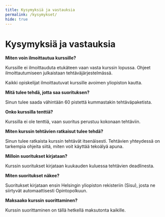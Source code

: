 ```yaml
---
title: Kysymyksiä ja vastauksia
permalink: /kysymykset/
hide: true
---
```

    
# Kysymyksiä ja vastauksia

**Miten voin ilmoittautua kurssille?**

Kurssille ei ilmoittauduta etukäteen vaan vasta kurssin lopussa. Ohjeet ilmoittautumiseen julkaistaan tehtäväjärjestelmässä.

Kaikki opiskelijat ilmoittautuvat kurssille avoimen yliopiston kautta.

**Mitä tulee tehdä, jotta saa suorituksen?**

Sinun tulee saada vähintään 60 pistettä kummastakin tehtäväpaketista.

**Onko kurssilla tenttiä?**

Kurssilla ei ole tenttiä, vaan suoritus perustuu kokonaan tehtäviin.

**Miten kurssin tehtävien ratkaisut tulee tehdä?**

Sinun tulee ratkaista kurssin tehtävät itsenäisesti. Tehtävien yhteydessä on tarkempia ohjeita siitä, miten voit käyttää tekoälyä apuna.

**Milloin suoritukset kirjataan?**

Kurssin suoritukset kirjataan kuukauden kuluessa tehtävien deadlinesta.

**Miten suoritukset näkee?**

Suoritukset kirjataan ensin Helsingin yliopiston rekisteriin (Sisu), josta ne siirtyvät automaattisesti Opintopolkuun.

**Maksaako kurssin suorittaminen?**

Kurssin suorittaminen on tällä hetkellä maksutonta kaikille.
